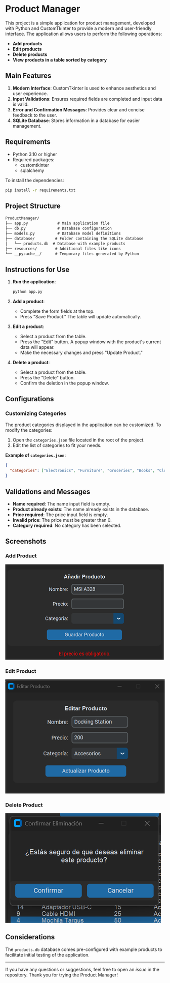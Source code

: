 # Product Manager

This project is a simple application for product management, developed with Python and CustomTkinter to provide a modern and user-friendly interface. The application allows users to perform the following operations:

- **Add products**
- **Edit products**
- **Delete products**
- **View products in a table sorted by category**

## Main Features

1. **Modern Interface**: CustomTkinter is used to enhance aesthetics and user experience.
2. **Input Validations**: Ensures required fields are completed and input data is valid.
3. **Error and Confirmation Messages**: Provides clear and concise feedback to the user.
4. **SQLite Database**: Stores information in a database for easier management.

## Requirements

- Python 3.10 or higher
- Required packages:
  - customtkinter
  - sqlalchemy

To install the dependencies:
```bash
pip install -r requirements.txt
```

## Project Structure

```
ProductManager/
├── app.py             # Main application file
├── db.py              # Database configuration
├── models.py          # Database model definitions
├── database/         # Folder containing the SQLite database
│   └── products.db  # Database with example products
├── resources/        # Additional files like icons
└── __pycache__/      # Temporary files generated by Python
```

## Instructions for Use

1. **Run the application**:
   ```bash
   python app.py
   ```

2. **Add a product**:
   - Complete the form fields at the top.
   - Press "Save Product." The table will update automatically.

3. **Edit a product**:
   - Select a product from the table.
   - Press the "Edit" button. A popup window with the product's current data will appear.
   - Make the necessary changes and press "Update Product."

4. **Delete a product**:
   - Select a product from the table.
   - Press the "Delete" button.
   - Confirm the deletion in the popup window.

## Configurations
### Customizing Categories
The product categories displayed in the application can be customized. To modify the categories:

1. Open the `categories.json` file located in the root of the project.
2. Edit the list of categories to fit your needs.

**Example of `categories.json`:**
```json
{
  "categories": ["Electronics", "Furniture", "Groceries", "Books", "Clothing"]
}
``` 

## Validations and Messages

- **Name required**: The name input field is empty.
- **Product already exists**: The name already exists in the database.
- **Price required**: The price input field is empty.
- **Invalid price**: The price must be greater than 0.
- **Category required**: No category has been selected.

## Screenshots

### Add Product
![img.png](screenshots/img.png)

### Edit Product
![img_2.png](screenshots/img_2.png)

### Delete Product
![img_3.png](screenshots/img_3.png)

## Considerations

The `products.db` database comes pre-configured with example products to facilitate initial testing of the application.

---
If you have any questions or suggestions, feel free to open an *issue* in the repository. Thank you for trying the Product Manager!

